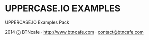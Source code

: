 UPPERCASE.IO EXAMPLES
==================
UPPERCASE.IO Examples Pack

2014 ⓒ BTNcafe · http://www.btncafe.com · contact@btncafe.com
